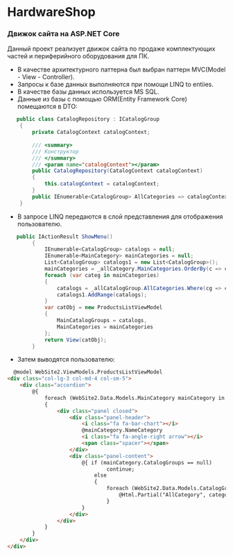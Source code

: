 # HardwareShop
### Движок сайта на ASP.NET Core
Данный проект реализует движок сайта по продаже комплектующих частей и периферийного оборудования для ПК.
- В качестве архитектурного паттерна был выбран паттерн MVC(Model - View - Controller).
- Запросы к базе данных выполняются при помощи LINQ to entiies.
- В качестве базы данных используется MS SQL.
- Данные из базы с помощью ORM(Entity Framework Core) помещаются в DTO:
```c#
   public class CatalogRepository : ICatalogGroup
    {
        private CatalogContext catalogContext;
        
        /// <summary>
        /// Конструктор
        /// </summary>
        /// <param name="catalogContext"></param>
        public CatalogRepository(CatalogContext catalogContext)
        {
            this.catalogContext = catalogContext;
        }
        public IEnumerable<CatalogGroup> AllCategories => catalogContext.CatalogGroups.Include(c => c.MainCategory);
    }
```
- В запросе LINQ передаются в слой представления для отображения пользователю.
```c#
   public IActionResult ShowMenu()
        {
            IEnumerable<CatalogGroup> catalogs = null;
            IEnumerable<MainCategory> mainCategories = null;
            List<CatalogGroup> catalogs1 = new List<CatalogGroup>();
            mainCategories = _allCategory.MainCategories.OrderBy(c => c.NameCategory);
            foreach (var categ in mainCategories)
            {
                catalogs = _allCatalogGroup.AllCategories.Where(cg => cg.MainCategoryId == categ.MainCategoryId);
                catalogs1.AddRange(catalogs);
            }
            var catObj = new ProductsListViewModel
            {
                MainCatalogGroups = catalogs,
                MainCategories = mainCategories            
            };
            return View(catObj);
        }
```
- Затем выводятся пользователю:
```html
  ﻿@model WebSite2.ViewModels.ProductsListViewModel
<div class="col-lg-3 col-md-4 col-sm-5">
    <div class="accordion">
        @{
            foreach (WebSite2.Data.Models.MainCategory mainCategory in Model.MainCategories)
            {
                <div class="panel closed">
                    <div class="panel-header">
                        <i class="fa fa-bar-chart"></i>
                        @mainCategory.NameCategory
                        <i class="fa fa-angle-right arrow"></i>
                        <span class="spacer"></span>
                    </div>
                    <div class="panel-content">
                        @{ if (mainCategory.CatalogGroups == null)
                                continue;
                            else
                            {
                                foreach (WebSite2.Data.Models.CatalogGroup category in mainCategory.CatalogGroups)
                                    @Html.Partial("AllCategory", category)
                                }
                        }
                    </div>
                </div>
            }
        }
    </div>
</div>
```
